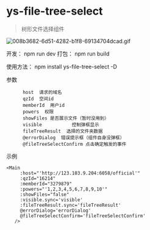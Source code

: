 # ys-file-tree-select

> 树形文件选择组件   
<!-- 1 -->
![008b3682-6d51-4282-b1f8-69134704dcad.gif](https://upload-images.jianshu.io/upload_images/8551758-65d071a95dc96845.gif?imageMogr2/auto-orient/strip)

开发： npm run dev 
打包： npm run build

使用方法：
npm install ys-file-tree-select -D

参数
```
      host  请求的域名 
      qzId  空间id
      memberId  用户id
      powers  权限
      showFiles 是否展示文件（暂时没用到）
      visible           控制弹框显示
      fileTreeResult  选择的文件夹数据
      @errorDialog  错误提示框（组件自身没弹框）
      @fileTreeSelectConfirm 点击确定触发的事件
```

示例
 ```
<Main
      :host="'http://123.103.9.204:6058/official'"
      :qzId="16214"
      :memberId="3279879"
      :powers="'1,2,3,4,5,6,7,8,9,10'"
      :showFiles="false"
      :visible.sync='visible'
      :fileTreeResult.sync='fileTreeResult'
      @errorDialog='errorDialog'
      @fileTreeSelectConfirm='fileTreeSelectConfirm'
    />
```